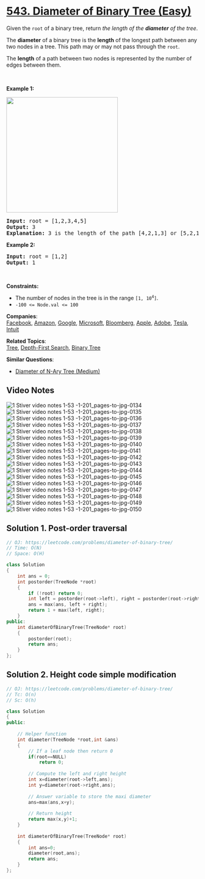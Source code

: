 # [543. Diameter of Binary Tree (Easy)](https://leetcode.com/problems/diameter-of-binary-tree/)

<p>Given the <code>root</code> of a binary tree, return <em>the length of the <strong>diameter</strong> of the tree</em>.</p>

<p>The <strong>diameter</strong> of a binary tree is the <strong>length</strong> of the longest path between any two nodes in a tree. This path may or may not pass through the <code>root</code>.</p>

<p>The <strong>length</strong> of a path between two nodes is represented by the number of edges between them.</p>

<p>&nbsp;</p>
<p><strong>Example 1:</strong></p>
<img alt="" src="https://assets.leetcode.com/uploads/2021/03/06/diamtree.jpg" style="width: 292px; height: 302px;">
<pre><strong>Input:</strong> root = [1,2,3,4,5]
<strong>Output:</strong> 3
<strong>Explanation:</strong> 3 is the length of the path [4,2,1,3] or [5,2,1,3].
</pre>

<p><strong>Example 2:</strong></p>

<pre><strong>Input:</strong> root = [1,2]
<strong>Output:</strong> 1
</pre>

<p>&nbsp;</p>
<p><strong>Constraints:</strong></p>

<ul>
	<li>The number of nodes in the tree is in the range <code>[1, 10<sup>4</sup>]</code>.</li>
	<li><code>-100 &lt;= Node.val &lt;= 100</code></li>
</ul>


**Companies**:  
[Facebook](https://leetcode.com/company/facebook), [Amazon](https://leetcode.com/company/amazon), [Google](https://leetcode.com/company/google), [Microsoft](https://leetcode.com/company/microsoft), [Bloomberg](https://leetcode.com/company/bloomberg), [Apple](https://leetcode.com/company/apple), [Adobe](https://leetcode.com/company/adobe), [Tesla](https://leetcode.com/company/tesla), [Intuit](https://leetcode.com/company/intuit)

**Related Topics**:  
[Tree](https://leetcode.com/tag/tree/), [Depth-First Search](https://leetcode.com/tag/depth-first-search/), [Binary Tree](https://leetcode.com/tag/binary-tree/)

**Similar Questions**:
* [Diameter of N-Ary Tree (Medium)](https://leetcode.com/problems/diameter-of-n-ary-tree/)


## Video Notes


![1  Stiver video notes  1-53 -1-201_pages-to-jpg-0134](https://user-images.githubusercontent.com/106215989/170276292-5299cdd6-6381-4536-8803-fbb64a64a561.jpg)
![1  Stiver video notes  1-53 -1-201_pages-to-jpg-0135](https://user-images.githubusercontent.com/106215989/170276301-cd9ad1c1-42d3-4074-a1e6-ec81ff5e47d3.jpg)
![1  Stiver video notes  1-53 -1-201_pages-to-jpg-0136](https://user-images.githubusercontent.com/106215989/170276305-f28c2f6b-1229-4722-ac70-b48ad1e56505.jpg)
![1  Stiver video notes  1-53 -1-201_pages-to-jpg-0137](https://user-images.githubusercontent.com/106215989/170276306-2807af3d-d6b5-4a6e-835d-bfb2e0600db5.jpg)
![1  Stiver video notes  1-53 -1-201_pages-to-jpg-0138](https://user-images.githubusercontent.com/106215989/170276307-38b46a1e-e292-43cc-972d-2b1d0a968236.jpg)
![1  Stiver video notes  1-53 -1-201_pages-to-jpg-0139](https://user-images.githubusercontent.com/106215989/170276309-9ea85ce6-46ab-45a2-b9eb-8cec543be94a.jpg)
![1  Stiver video notes  1-53 -1-201_pages-to-jpg-0140](https://user-images.githubusercontent.com/106215989/170276314-6d79fada-ab4f-4768-8a99-0be0da6cb123.jpg)
![1  Stiver video notes  1-53 -1-201_pages-to-jpg-0141](https://user-images.githubusercontent.com/106215989/170276317-2a83065c-0a3b-45dc-9549-5f6520ad8f7c.jpg)
![1  Stiver video notes  1-53 -1-201_pages-to-jpg-0142](https://user-images.githubusercontent.com/106215989/170276318-d48c3f80-c672-44ca-afe6-03ac41bcee38.jpg)
![1  Stiver video notes  1-53 -1-201_pages-to-jpg-0143](https://user-images.githubusercontent.com/106215989/170276320-7afdcefe-22de-424e-9b3f-74221cb67397.jpg)
![1  Stiver video notes  1-53 -1-201_pages-to-jpg-0144](https://user-images.githubusercontent.com/106215989/170276323-7c6ee9fd-58d5-413e-a19b-12344ebd02fe.jpg)
![1  Stiver video notes  1-53 -1-201_pages-to-jpg-0145](https://user-images.githubusercontent.com/106215989/170276325-29851986-d8ea-4a36-a986-5949064b7204.jpg)
![1  Stiver video notes  1-53 -1-201_pages-to-jpg-0146](https://user-images.githubusercontent.com/106215989/170276327-da7609e5-9211-4e01-a255-9f7586bc90ba.jpg)
![1  Stiver video notes  1-53 -1-201_pages-to-jpg-0147](https://user-images.githubusercontent.com/106215989/170276329-0f1965c2-779b-4f6c-8409-9c368653a809.jpg)
![1  Stiver video notes  1-53 -1-201_pages-to-jpg-0148](https://user-images.githubusercontent.com/106215989/170276330-5c947198-a04f-4a70-b276-fd6c0d23f8ec.jpg)
![1  Stiver video notes  1-53 -1-201_pages-to-jpg-0149](https://user-images.githubusercontent.com/106215989/170276333-bd3a29e0-d011-4979-a423-018e6f88e1c0.jpg)
![1  Stiver video notes  1-53 -1-201_pages-to-jpg-0150](https://user-images.githubusercontent.com/106215989/170276336-00e67b7a-3293-4083-9364-d8ae3a6ecf3f.jpg)



## Solution 1. Post-order traversal

```cpp
// OJ: https://leetcode.com/problems/diameter-of-binary-tree/
// Time: O(N)
// Space: O(H)

class Solution 
{
    int ans = 0;
    int postorder(TreeNode *root) 
    {
        if (!root) return 0;
        int left = postorder(root->left), right = postorder(root->right);
        ans = max(ans, left + right);
        return 1 + max(left, right);
    }
public:
    int diameterOfBinaryTree(TreeNode* root) 
    {
        postorder(root);
        return ans;
    }
};
```

## Solution 2. Height code simple modification

```cpp
// OJ: https://leetcode.com/problems/diameter-of-binary-tree/
// Tc: O(n)
// Sc: O(h)

class Solution 
{
public:
    
    // Helper function
    int diameter(TreeNode *root,int &ans)
    {
        // If a leaf node then return 0
        if(root==NULL)
            return 0;
        
        // Compute the left and right height
        int x=diameter(root->left,ans);
        int y=diameter(root->right,ans);
    
        // Answer variable to store the maxi diameter
        ans=max(ans,x+y);
      
        // Return height 
        return max(x,y)+1;
    }
    
    int diameterOfBinaryTree(TreeNode* root) 
    {
        int ans=0;
        diameter(root,ans);
        return ans;
    }
};
```
